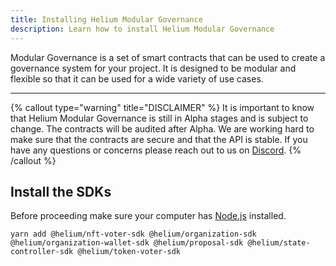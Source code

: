 ```yaml
---
title: Installing Helium Modular Governance
description: Learn how to install Helium Modular Governance
---
```


Modular Governance is a set of smart contracts that can be used to create a governance system for your project. It is designed to be modular and flexible so that it can be used for a wide variety of use cases.

---

{% callout type="warning" title="DISCLAIMER" %}
It is important to know that Helium Modular Governance is still in Alpha stages and is subject to change. The contracts will be audited after Alpha. We are working hard to make sure that the contracts are secure and that the API is stable. If you have any questions or concerns please reach out to us on [Discord](https://discord.gg/helium).
{% /callout %}

## Install the SDKs

Before proceeding make sure your computer has [Node.js](https://nodejs.org/en/) installed.

```shell
yarn add @helium/nft-voter-sdk @helium/organization-sdk @helium/organization-wallet-sdk @helium/proposal-sdk @helium/state-controller-sdk @helium/token-voter-sdk
```
